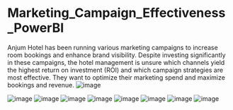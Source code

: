 # Marketing_Campaign_Effectiveness_PowerBI
Anjum Hotel has been running various marketing campaigns to increase room bookings and enhance brand visibility.
Despite investing significantly in these campaigns,
the hotel management is unsure which channels yield the highest return on investment (ROI) 
and which campaign strategies are most effective. 
They want to optimize their marketing spend and maximize bookings and revenue.
![image](https://github.com/user-attachments/assets/caf04da6-be71-4da6-a7a1-f93bcb5279d9)

![image](https://github.com/user-attachments/assets/e29973a6-f932-4eff-958a-f55fe2544bd4)
![image](https://github.com/user-attachments/assets/d5e720d6-e816-4cb7-94b4-250cb1f5803e)
![image](https://github.com/user-attachments/assets/4db78629-6cab-4da9-8c48-7bdcffaedb5f)
![image](https://github.com/user-attachments/assets/87f660dc-9861-4ce8-b0f5-cb9b08d37603)
![image](https://github.com/user-attachments/assets/e6f62750-11e9-4b7c-9c58-a272a679d20f)
![image](https://github.com/user-attachments/assets/8506fb41-198f-4efc-9841-5431edefd0f1)
![image](https://github.com/user-attachments/assets/040af838-bc8d-4881-8e79-0a901901ba90)
![image](https://github.com/user-attachments/assets/ee013a75-a312-4cdc-8ee9-cc321f7d8f1b)

